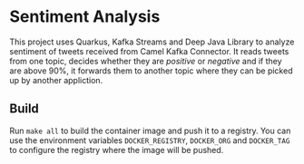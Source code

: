 # Sentiment Analysis

This project uses Quarkus, Kafka Streams and Deep Java Library to analyze sentiment of tweets received from Camel Kafka Connector.
It reads tweets from one topic, decides whether they are _positive_ or _negative_ and if they are above 90%, it forwards them to another topic where they can be picked up by another appliction.

## Build

Run `make all` to build the container image and push it to a registry.
You can use the environment variables `DOCKER_REGISTRY`, `DOCKER_ORG` and `DOCKER_TAG` to configure the registry where the image will be pushed.